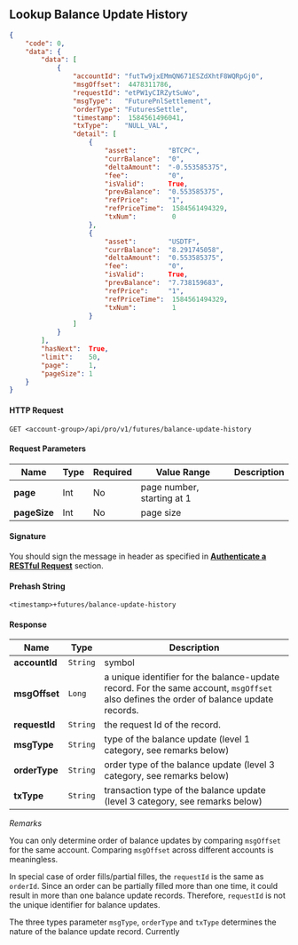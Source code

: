 ## Lookup Balance Update History 

```json
{
    "code": 0,
    "data": {
        "data": [
            {
                "accountId": "futTw9jxEMmQN671ESZdXhtF8WQRpGj0",
                "msgOffset":  4478311786,
                "requestId": "etPW1yCIRZytSuWo",
                "msgType":   "FuturePnlSettlement",
                "orderType": "FuturesSettle",
                "timestamp":  1584561496041,
                "txType":    "NULL_VAL",
                "detail": [
                    {
                        "asset":        "BTCPC",
                        "currBalance":  "0",
                        "deltaAmount":  "-0.553585375",
                        "fee":          "0",
                        "isValid":      True,
                        "prevBalance":  "0.553585375",
                        "refPrice":     "1",
                        "refPriceTime":  1584561494329,
                        "txNum":         0
                    },
                    {
                        "asset":        "USDTF",
                        "currBalance":  "8.291745058",
                        "deltaAmount":  "0.553585375",
                        "fee":          "0",
                        "isValid":      True,
                        "prevBalance":  "7.738159683",
                        "refPrice":     "1",
                        "refPriceTime":  1584561494329,
                        "txNum":         1
                    }
                ]
            }
        ],
        "hasNext":  True,
        "limit":    50,
        "page":     1,
        "pageSize": 1
    }
}
```


#### HTTP Request

`GET <account-group>/api/pro/v1/futures/balance-update-history`

#### Request Parameters

Name         | Type    | Required | Value Range                 | Description
------------ |-------- | -------- | --------------------------- | ------------------------------
**page**     | Int     |   No     | page number, starting at 1  | 
**pageSize** | Int     |   No     | page size                   |

#### Signature

You should sign the message in header as specified in [**Authenticate a RESTful Request**](#sign-request) section.

#### Prehash String

`<timestamp>+futures/balance-update-history`

#### Response

Name             | Type     | Description
---------------- | -------- | ------------- 
**accountId**    | `String` | symbol
**msgOffset**    | `Long`   | a unique identifier for the balance-update record. For the same account, `msgOffset` also defines the order of balance update records.
**requestId**    | `String` | the request Id of the record. 
**msgType**      | `String` | type of the balance update (level 1 category, see remarks below)
**orderType**    | `String` | order type of the balance update (level 3 category, see remarks below)
**txType**       | `String` | transaction type of the balance update (level 3 category, see remarks below)


*Remarks*

You can only determine order of balance updates by comparing `msgOffset` for the same account. Comparing `msgOffset` across different accounts is meaningless.

In special case of order fills/partial filles, the `requestId` is the same as `orderId`. Since an order can be partially filled more than one time, it could result in more than one balance update records. Therefore, `requestId` is not the unique identifier for balance updates. 

The three types parameter `msgType`, `orderType` and `txType` determines the nature of the balance update record. Currently